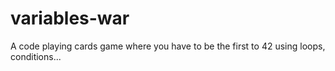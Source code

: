 # variables-war
A code playing cards game where you have to be the first to 42 using loops, conditions...
